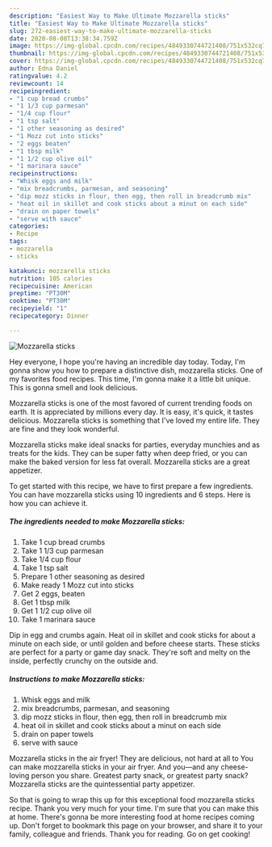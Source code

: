 ```yaml
---
description: "Easiest Way to Make Ultimate Mozzarella sticks"
title: "Easiest Way to Make Ultimate Mozzarella sticks"
slug: 272-easiest-way-to-make-ultimate-mozzarella-sticks
date: 2020-08-08T13:38:34.759Z
image: https://img-global.cpcdn.com/recipes/4849330744721408/751x532cq70/mozzarella-sticks-recipe-main-photo.jpg
thumbnail: https://img-global.cpcdn.com/recipes/4849330744721408/751x532cq70/mozzarella-sticks-recipe-main-photo.jpg
cover: https://img-global.cpcdn.com/recipes/4849330744721408/751x532cq70/mozzarella-sticks-recipe-main-photo.jpg
author: Edna Daniel
ratingvalue: 4.2
reviewcount: 14
recipeingredient:
- "1 cup bread crumbs"
- "1 1/3 cup parmesan"
- "1/4 cup flour"
- "1 tsp salt"
- "1 other seasoning as desired"
- "1 Mozz cut into sticks"
- "2 eggs beaten"
- "1 tbsp milk"
- "1 1/2 cup olive oil"
- "1 marinara sauce"
recipeinstructions:
- "Whisk eggs and milk"
- "mix breadcrumbs, parmesan, and seasoning"
- "dip mozz sticks in flour, then egg, then roll in breadcrumb mix"
- "heat oil in skillet and cook sticks about a minut on each side"
- "drain on paper towels"
- "serve with sauce"
categories:
- Recipe
tags:
- mozzarella
- sticks

katakunci: mozzarella sticks 
nutrition: 105 calories
recipecuisine: American
preptime: "PT30M"
cooktime: "PT30M"
recipeyield: "1"
recipecategory: Dinner

---
```



![Mozzarella sticks](https://img-global.cpcdn.com/recipes/4849330744721408/751x532cq70/mozzarella-sticks-recipe-main-photo.jpg)

Hey everyone, I hope you're having an incredible day today. Today, I'm gonna show you how to prepare a distinctive dish, mozzarella sticks. One of my favorites food recipes. This time, I'm gonna make it a little bit unique. This is gonna smell and look delicious.

Mozzarella sticks is one of the most favored of current trending foods on earth. It is appreciated by millions every day. It is easy, it's quick, it tastes delicious. Mozzarella sticks is something that I've loved my entire life. They are fine and they look wonderful.

Mozzarella sticks make ideal snacks for parties, everyday munchies and as treats for the kids. They can be super fatty when deep fried, or you can make the baked version for less fat overall. Mozzarella sticks are a great appetizer.


To get started with this recipe, we have to first prepare a few ingredients. You can have mozzarella sticks using 10 ingredients and 6 steps. Here is how you can achieve it.

<!--inarticleads1-->

##### The ingredients needed to make Mozzarella sticks:

1. Take 1 cup bread crumbs
1. Take 1 1/3 cup parmesan
1. Take 1/4 cup flour
1. Take 1 tsp salt
1. Prepare 1 other seasoning as desired
1. Make ready 1 Mozz cut into sticks
1. Get 2 eggs, beaten
1. Get 1 tbsp milk
1. Get 1 1/2 cup olive oil
1. Take 1 marinara sauce


Dip in egg and crumbs again. Heat oil in skillet and cook sticks for about a minute on each side, or until golden and before cheese starts. These sticks are perfect for a party or game day snack. They&#39;re soft and melty on the inside, perfectly crunchy on the outside and. 

<!--inarticleads2-->

##### Instructions to make Mozzarella sticks:

1. Whisk eggs and milk
1. mix breadcrumbs, parmesan, and seasoning
1. dip mozz sticks in flour, then egg, then roll in breadcrumb mix
1. heat oil in skillet and cook sticks about a minut on each side
1. drain on paper towels
1. serve with sauce


Mozzarella sticks in the air fryer! They are delicious, not hard at all to You can make mozzarella sticks in your air fryer. And you—and any cheese-loving person you share. Greatest party snack, or greatest party snack? Mozzarella sticks are the quintessential party appetizer. 

So that is going to wrap this up for this exceptional food mozzarella sticks recipe. Thank you very much for your time. I'm sure that you can make this at home. There's gonna be more interesting food at home recipes coming up. Don't forget to bookmark this page on your browser, and share it to your family, colleague and friends. Thank you for reading. Go on get cooking!
